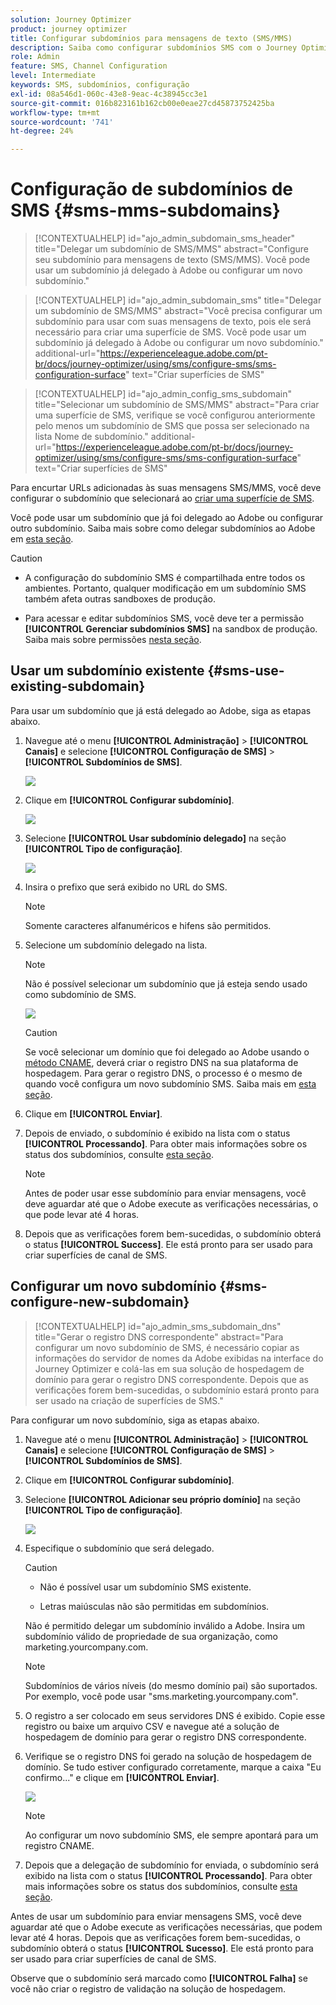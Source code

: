 ```yaml
---
solution: Journey Optimizer
product: journey optimizer
title: Configurar subdomínios para mensagens de texto (SMS/MMS)
description: Saiba como configurar subdomínios SMS com o Journey Optimizer
role: Admin
feature: SMS, Channel Configuration
level: Intermediate
keywords: SMS, subdomínios, configuração
exl-id: 08a546d1-060c-43e8-9eac-4c38945cc3e1
source-git-commit: 016b823161b162cb00e0eae27cd45873752425ba
workflow-type: tm+mt
source-wordcount: '741'
ht-degree: 24%

---
```


# Configuração de subdomínios de SMS {#sms-mms-subdomains}

>[!CONTEXTUALHELP]
>id="ajo_admin_subdomain_sms_header"
>title="Delegar um subdomínio de SMS/MMS"
>abstract="Configure seu subdomínio para mensagens de texto (SMS/MMS). Você pode usar um subdomínio já delegado à Adobe ou configurar um novo subdomínio."

>[!CONTEXTUALHELP]
>id="ajo_admin_subdomain_sms"
>title="Delegar um subdomínio de SMS/MMS"
>abstract="Você precisa configurar um subdomínio para usar com suas mensagens de texto, pois ele será necessário para criar uma superfície de SMS. Você pode usar um subdomínio já delegado à Adobe ou configurar um novo subdomínio."
>additional-url="https://experienceleague.adobe.com/pt-br/docs/journey-optimizer/using/sms/configure-sms/sms-configuration-surface" text="Criar superfícies de SMS"

>[!CONTEXTUALHELP]
>id="ajo_admin_config_sms_subdomain"
>title="Selecionar um subdomínio de SMS/MMS"
>abstract="Para criar uma superfície de SMS, verifique se você configurou anteriormente pelo menos um subdomínio de SMS que possa ser selecionado na lista Nome de subdomínio."
>additional-url="https://experienceleague.adobe.com/pt-br/docs/journey-optimizer/using/sms/configure-sms/sms-configuration-surface" text="Criar superfícies de SMS"

Para encurtar URLs adicionadas às suas mensagens SMS/MMS, você deve configurar o subdomínio que selecionará ao [criar uma superfície de SMS](sms-configuration.md#message-preset-sms).

Você pode usar um subdomínio que já foi delegado ao Adobe ou configurar outro subdomínio. Saiba mais sobre como delegar subdomínios ao Adobe em [esta seção](../configuration/delegate-subdomain.md).

>[!CAUTION]
>
>* A configuração do subdomínio SMS é compartilhada entre todos os ambientes. Portanto, qualquer modificação em um subdomínio SMS também afeta outras sandboxes de produção.
>
>* Para acessar e editar subdomínios SMS, você deve ter a permissão **[!UICONTROL Gerenciar subdomínios SMS]** na sandbox de produção. Saiba mais sobre permissões [nesta seção](../administration/high-low-permissions.md).
>

## Usar um subdomínio existente {#sms-use-existing-subdomain}

Para usar um subdomínio que já está delegado ao Adobe, siga as etapas abaixo.

1. Navegue até o menu **[!UICONTROL Administração]** > **[!UICONTROL Canais]** e selecione **[!UICONTROL Configuração de SMS]** > **[!UICONTROL Subdomínios de SMS]**.

   ![](assets/sms_access-subdomains.png)

1. Clique em **[!UICONTROL Configurar subdomínio]**.

   ![](assets/sms_set-up-subdomain.png)

1. Selecione **[!UICONTROL Usar subdomínio delegado]** na seção **[!UICONTROL Tipo de configuração]**.

   ![](assets/sms_use-delegated-subdomain.png)

1. Insira o prefixo que será exibido no URL do SMS.

   >[!NOTE]
   >
   >Somente caracteres alfanuméricos e hifens são permitidos.

1. Selecione um subdomínio delegado na lista.

   >[!NOTE]
   >
   >Não é possível selecionar um subdomínio que já esteja sendo usado como subdomínio de SMS.

   <!--Capital letters are not allowed in subdomains. TBC by PM-->

   ![](assets/sms_prefix-and-subdomain.png)

   <!--Note that you cannot use multiple delegated subdomains of the same parent domain. For example, if 'marketing1.yourcompany.com' is already delegated to Adobe for your SMS messages, you will not be able to use 'marketing2.yourcompany.com'. However, multi-level subdomains being supported for SMS, you may proceed using a subdomain of 'marketing1.yourcompany.com' (such as 'email.marketing1.yourcompany.com'), or a different parent domain.-->

   >[!CAUTION]
   >
   >Se você selecionar um domínio que foi delegado ao Adobe usando o [método CNAME](../configuration/delegate-subdomain.md#cname-subdomain-delegation), deverá criar o registro DNS na sua plataforma de hospedagem. Para gerar o registro DNS, o processo é o mesmo de quando você configura um novo subdomínio SMS. Saiba mais em [esta seção](#sms-configure-new-subdomain).

1. Clique em **[!UICONTROL Enviar]**.

1. Depois de enviado, o subdomínio é exibido na lista com o status **[!UICONTROL Processando]**. Para obter mais informações sobre os status dos subdomínios, consulte [esta seção](../configuration/about-subdomain-delegation.md#access-delegated-subdomains).<!--Same statuses?-->

   >[!NOTE]
   >
   >Antes de poder usar esse subdomínio para enviar mensagens, você deve aguardar até que o Adobe execute as verificações necessárias, o que pode levar até 4 horas.<!--Learn more in [this section](delegate-subdomain.md#subdomain-validation).-->

1. Depois que as verificações forem bem-sucedidas, o subdomínio obterá o status **[!UICONTROL Success]**. Ele está pronto para ser usado para criar superfícies de canal de SMS.

## Configurar um novo subdomínio {#sms-configure-new-subdomain}

>[!CONTEXTUALHELP]
>id="ajo_admin_sms_subdomain_dns"
>title="Gerar o registro DNS correspondente"
>abstract="Para configurar um novo subdomínio de SMS, é necessário copiar as informações do servidor de nomes da Adobe exibidas na interface do Journey Optimizer e colá-las em sua solução de hospedagem de domínio para gerar o registro DNS correspondente. Depois que as verificações forem bem-sucedidas, o subdomínio estará pronto para ser usado na criação de superfícies de SMS."

Para configurar um novo subdomínio, siga as etapas abaixo.

1. Navegue até o menu **[!UICONTROL Administração]** > **[!UICONTROL Canais]** e selecione **[!UICONTROL Configuração de SMS]** > **[!UICONTROL Subdomínios de SMS]**.

1. Clique em **[!UICONTROL Configurar subdomínio]**.

1. Selecione **[!UICONTROL Adicionar seu próprio domínio]** na seção **[!UICONTROL Tipo de configuração]**.

   ![](assets/sms_add-your-own-subdomain.png)

1. Especifique o subdomínio que será delegado.

   >[!CAUTION]
   >
   >* Não é possível usar um subdomínio SMS existente.
   >
   >* Letras maiúsculas não são permitidas em subdomínios.

   Não é permitido delegar um subdomínio inválido a Adobe. Insira um subdomínio válido de propriedade de sua organização, como marketing.yourcompany.com.

   >[!NOTE]
   >
   >Subdomínios de vários níveis (do mesmo domínio pai) são suportados. Por exemplo, você pode usar &quot;sms.marketing.yourcompany.com&quot;.

1. O registro a ser colocado em seus servidores DNS é exibido. Copie esse registro ou baixe um arquivo CSV e navegue até a solução de hospedagem de domínio para gerar o registro DNS correspondente.

1. Verifique se o registro DNS foi gerado na solução de hospedagem de domínio. Se tudo estiver configurado corretamente, marque a caixa &quot;Eu confirmo...&quot; e clique em **[!UICONTROL Enviar]**.

   ![](assets/sms_add-your-own-subdomain-confirm.png)

   >[!NOTE]
   >
   >Ao configurar um novo subdomínio SMS, ele sempre apontará para um registro CNAME.

1. Depois que a delegação de subdomínio for enviada, o subdomínio será exibido na lista com o status **[!UICONTROL Processando]**. Para obter mais informações sobre os status dos subdomínios, consulte [esta seção](../configuration/about-subdomain-delegation.md#access-delegated-subdomains).<!--Same statuses?-->

Antes de usar um subdomínio para enviar mensagens SMS, você deve aguardar até que o Adobe execute as verificações necessárias, que podem levar até 4 horas.<!--Learn more in [this section](#subdomain-validation).--> Depois que as verificações forem bem-sucedidas, o subdomínio obterá o status **[!UICONTROL Sucesso]**. Ele está pronto para ser usado para criar superfícies de canal de SMS.

Observe que o subdomínio será marcado como **[!UICONTROL Falha]** se você não criar o registro de validação na solução de hospedagem.
